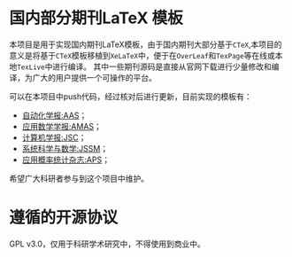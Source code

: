 # 国内部分期刊LaTeX 模板
本项目是用于实现国内期刊LaTeX模板，由于国内期刊大部分基于`CTeX`,本项目的意义是将基于`CTeX`模板移植到`XeLaTeX`中，便于在`OverLeaf`和`TexPage`等在线或本地`TexLive`中进行编译。
其中一些期刊源码是直接从官网下载进行少量修改和编译，为广大的用户提供一个可操作的平台。

可以在本项目中push代码，经过核对后进行更新，目前实现的模板有：

+ [自动化学报:AAS](AAS/README.md)；
+ [应用数学学报:AMAS](AMAS/README.md)；
+ [计算机学报:JSC](JSC/README.md)；
+ [系统科学与数学:JSSM](JSSM/README.md)；
+ [应用概率统计杂志:APS](APS/README.md)；

希望广大科研者参与到这个项目中维护。

# 遵循的开源协议

GPL v3.0，仅用于科研学术研究中，不得使用到商业中。
